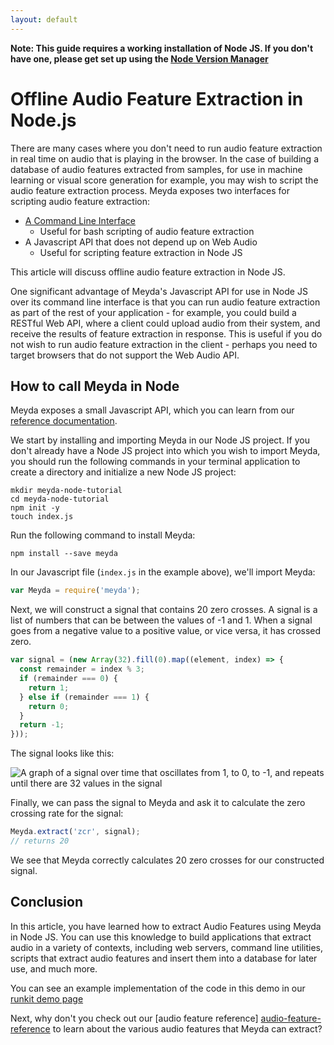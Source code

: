 ```yaml
---
layout: default
---
```


__Note: This guide requires a working installation of Node JS. If you don't have
one, please get set up using the [Node Version Manager][nvm]__

# Offline Audio Feature Extraction in Node.js

There are many cases where you don't need to run audio feature extraction in
real time on audio that is playing in the browser. In the case of building a
database of audio features extracted from samples, for use in machine learning
or visual score generation for example, you may wish to script the audio feature
extraction process. Meyda exposes two interfaces for scripting audio feature
extraction:

* [A Command Line Interface][offline-cli]
  * Useful for bash scripting of audio feature extraction
* A Javascript API that does not depend up on Web Audio
  * Useful for scripting feature extraction in Node JS

This article will discuss offline audio feature extraction in Node JS.

One significant advantage of Meyda's Javascript API for use in Node JS over its
command line interface is that you can run audio feature extraction as part of
the rest of your application - for example, you could build a RESTful Web API,
where a client could upload audio from their system, and receive the results of
feature extraction in response. This is useful if you do not wish to run audio
feature extraction in the client - perhaps you need to target browsers that do
not support the Web Audio API.

## How to call Meyda in Node

Meyda exposes a small Javascript API, which you can learn from our [reference
documentation][api-reference].

We start by installing and importing Meyda in our Node JS project. If you don't
already have a Node JS project into which you wish to import Meyda, you should
run the following commands in your terminal application to create a directory
and initialize a new Node JS project:

```
mkdir meyda-node-tutorial
cd meyda-node-tutorial
npm init -y
touch index.js
```

Run the following command to install Meyda:

```
npm install --save meyda
```

In our Javascript file (`index.js` in the example above), we'll import Meyda:

```javascript
var Meyda = require('meyda');
```

Next, we will construct a signal that contains 20 zero crosses. A signal is a
list of numbers that can be between the values of -1 and 1. When a signal goes
from a negative value to a positive value, or vice versa, it has crossed zero.

```javascript
var signal = (new Array(32).fill(0).map((element, index) => {
  const remainder = index % 3;
  if (remainder === 0) {
    return 1;
  } else if (remainder === 1) {
    return 0;
  }
  return -1;
}));
```

The signal looks like this:

![A graph of a signal over time that oscillates from 1, to 0, to -1, and repeats
until there are 32 values in the signal][signal-image]

Finally, we can pass the signal to Meyda and ask it to calculate the zero
crossing rate for the signal:

```javascript
Meyda.extract('zcr', signal);
// returns 20
```

We see that Meyda correctly calculates 20 zero crosses for our constructed
signal.

## Conclusion

In this article, you have learned how to extract Audio Features using Meyda in
Node JS. You can use this knowledge to build applications that extract audio
in a variety of contexts, including web servers, command line utilities,
scripts that extract audio features and insert them into a database for later
use, and much more.

You can see an example implementation of the code in this demo in our [runkit
demo page][runkit-demo]

Next, why don't you check out our [audio feature reference]
[audio-feature-reference] to learn about the various audio features that Meyda
can extract?

[nvm]: https://github.com/creationix/nvm
[offline-cli]: /guides/offline-cli
[api-reference]: /reference
[signal-image]: /images/signal-image.png
[runkit-demo]: https://runkit.com/raw/5ba62181c2e2f10013c5bf38
[audio-feature-reference]: /audio-features
